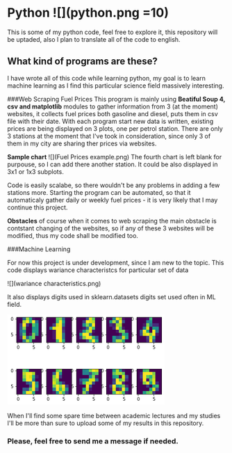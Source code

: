 # Python ![](python.png =10)


 This is some of my python code, feel free to explore it, this repository will be uptaded, also I plan to translate all of the code to english.
 
## What kind of programs are these?

I have wrote all of this code while learning python, my goal is to learn machine learning as I find this particular science field massively interesting.

###Web Scraping Fuel Prices
This program is mainly using **Beatiful Soup 4, csv and matplotlib** modules to gather information from 3 (at the moment) websites, it collects fuel prices both gasoline and diesel, puts them in csv file with their date. With each program start new data is written, existing prices are being displayed on 3 plots, one per petrol station. There are only 3 stations at the moment that I've took in consideration, since only 3 of them in my city are sharing ther prices via websites. 

**Sample chart**
![](Fuel Prices example.png)
The fourth chart is left blank for purpouse, so I can add there another station. It could be also displayed in 3x1 or 1x3 subplots.

Code is easily scalabe, so there wouldn't be any problems in adding a few stations more. Starting the program can be automated, so that it automaticaly gather daily or weekly fuel prices - it is very likely that I may continue this project.
 
**Obstacles** of course when it comes to web scraping the main obstacle is contstant changing of the websites, so if any of these 3 websites will be modified, thus my code shall be modified too.

###Machine Learning

For now this project is under development, since I am new to the topic. This code displays wariance characteristcs for particular set of data

![](wariance characteristics.png)

It also displays digits used in sklearn.datasets digits set used often in ML field.

![](digits.png)

When I'll find some spare time between academic lectures and my studies I'll be more than sure to upload some of my results in this repository. 

### Please, feel free to send me a message if needed.

